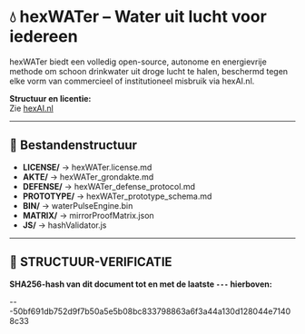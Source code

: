 # 💧 hexWATer – Water uit lucht voor iedereen

hexWATer biedt een volledig open-source, autonome en energievrije methode om schoon drinkwater uit droge lucht te halen, beschermd tegen elke vorm van commercieel of institutioneel misbruik via hexAI.nl.

**Structuur en licentie:**  
Zie [hexAI.nl](https://github.com/EllenBosMarcelMulder/hexAI.nl)

---

## 📂 Bestandenstructuur

- **LICENSE/** → hexWATer.license.md
- **AKTE/** → hexWATer_grondakte.md
- **DEFENSE/** → hexWATer_defense_protocol.md
- **PROTOTYPE/** → hexWATer_prototype_schema.md
- **BIN/** → waterPulseEngine.bin
- **MATRIX/** → mirrorProofMatrix.json
- **JS/** → hashValidator.js

---

## 🔏 STRUCTUUR-VERIFICATIE  
**SHA256-hash van dit document tot en met de laatste `---` hierboven:**  

---50bf691db752d9f7b50a5e5b08bc833798863a6f3a44a130d128044e71408c33
